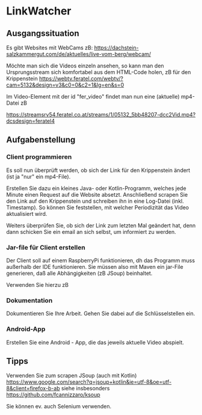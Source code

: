 # LinkWatcher

## Ausgangssituation

Es gibt Websites mit WebCams zB: <https://dachstein-salzkammergut.com/de/aktuelles/live-vom-berg/webcam/>

Möchte man sich die Videos einzeln ansehen, so kann man den Ursprungsstream sich komfortabel aus dem HTML-Code holen, zB für den Krippenstein <https://webtv.feratel.com/webtv/?cam=5132&design=v3&c0=0&c2=1&lg=en&s=0>

Im Video-Element mit der id "fer_video" findet man nun eine (aktuelle) mp4-Datei zB 

<https://streamsrv54.feratel.co.at/streams/1/05132_5bb48207-dcc2Vid.mp4?dcsdesign=feratel4>

## Aufgabenstellung

### Client programmieren

Es soll nun überprüft werden, ob sich der Link für den Krippenstein ändert (ist ja "nur" ein mp4-File).

Erstellen Sie dazu ein kleines Java- oder Kotlin-Programm, welches jede Minute einen Request auf die Website absetzt. Anschließend scrapen Sie den Link auf den Krippenstein und schreiben ihn in eine Log-Datei (inkl. Timestamp). So können Sie feststellen, mit welcher Periodizität das Video aktualisiert wird.

Weiters überprüfen Sie, ob sich der Link zum letzten Mal geändert hat, denn dann schicken Sie ein email an sich selbst, um informiert zu werden.

### Jar-file für Client erstellen

Der Client soll auf einem RaspberryPi funktionieren, dh das Programm muss außerhalb der IDE funktionieren. Sie müssen also mit Maven ein jar-File generieren, daß alle Abhängigkeiten (zB JSoup) beinhaltet.

Verwenden Sie hierzu zB 

### Dokumentation

Dokumentieren Sie Ihre Arbeit. Gehen Sie dabei auf die Schlüsselstellen ein.

### Android-App

Erstellen Sie eine Android - App, die das jeweils aktuelle Video abspielt.

## Tipps

Verwenden Sie zum scrapen JSoup (auch mit Kotlin)
<https://www.google.com/search?q=jsoup+kotlin&ie=utf-8&oe=utf-8&client=firefox-b-ab>
siehe insbesonders <https://github.com/fcannizzaro/ksoup>

Sie können ev. auch Selenium verwenden.
